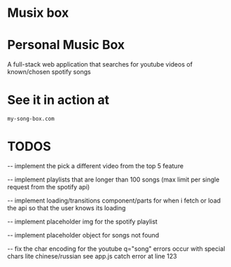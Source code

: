 # Musix box
# Personal Music Box

A full-stack web application that searches for youtube videos of known/chosen spotify songs

# 	See it in action at

	my-song-box.com

# TODOS

-- implement the pick a different video from the top 5 feature

-- implement playlists that are longer than 100 songs (max limit per single request from the spotify api)

-- implement loading/transitions component/parts for when i fetch or load the api so that the user knows its loading

-- implement placeholder img for the spotify playlist

-- implement placeholder object for songs not found

-- fix the char encoding for the youtube q="song" errors occur with special chars lite chinese/russian see app.js catch error at line 123

